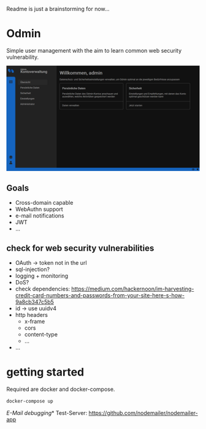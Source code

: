 Readme is just a brainstorming for now...


# Odmin
Simple user management with the aim to learn common web security vulnerability.

![Dashboard](docs/dashboard.png "Dashboard")


## Goals

- Cross-domain capable
- WebAuthn support
- e-mail notifications
- JWT
- ...

## check for web security vulnerabilities

- OAuth -> token not in the url
- sql-injection?
- logging + monitoring
- DoS?
- check dependencies: https://medium.com/hackernoon/im-harvesting-credit-card-numbers-and-passwords-from-your-site-here-s-how-9a8cb347c5b5
- id -> use uuidv4 
- http headers
    - x-frame
    - cors
    - content-type
    - ...
- ...


# getting started

Required are docker and docker-compose.

```bash
docker-compose up
```

*E-Mail debugging**
Test-Server: https://github.com/nodemailer/nodemailer-app